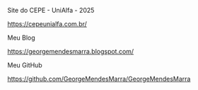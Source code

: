 Site do CEPE - UniAlfa - 2025

https://cepeunialfa.com.br/

Meu Blog

https://georgemendesmarra.blogspot.com/

Meu GitHub

https://github.com/GeorgeMendesMarra/GeorgeMendesMarra
